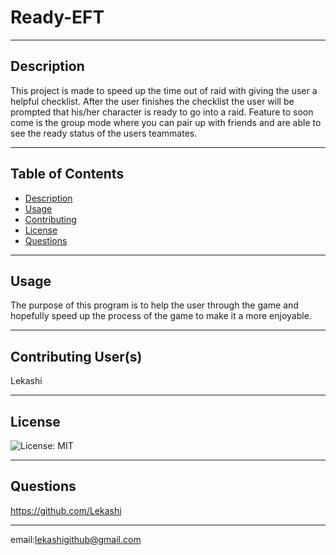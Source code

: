 # Ready-EFT
***
## Description
This project is made to speed up the time out of raid with giving the user a helpful checklist. After the user finishes the checklist the user will be prompted that his/her character is ready to go into a raid. Feature to soon come is the group mode where you can pair up with friends and are able to see the ready status of the users teammates. 
***
## Table of Contents
- [Description](#description)
- [Usage](#usage)
- [Contributing](#contributing)
- [License](#license)
- [Questions](#questions)
***
## Usage
The purpose of this program is to help the user through the game and hopefully speed up the process of the game to make it a more enjoyable.
***
## Contributing User(s)
Lekashi
***
## License
![License: MIT](https://img.shields.io/badge/License-MIT-yellow.svg)
***
## Questions
https://github.com/Lekashi
***
email:lekashigithub@gmail.com